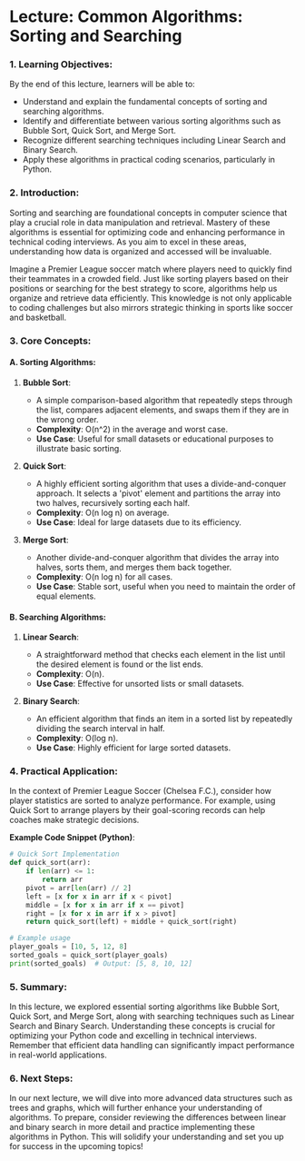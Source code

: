 # Lecture: Common Algorithms: Sorting and Searching

### 1. Learning Objectives:
By the end of this lecture, learners will be able to:
- Understand and explain the fundamental concepts of sorting and searching algorithms.
- Identify and differentiate between various sorting algorithms such as Bubble Sort, Quick Sort, and Merge Sort.
- Recognize different searching techniques including Linear Search and Binary Search.
- Apply these algorithms in practical coding scenarios, particularly in Python.

### 2. Introduction:
Sorting and searching are foundational concepts in computer science that play a crucial role in data manipulation and retrieval. Mastery of these algorithms is essential for optimizing code and enhancing performance in technical coding interviews. As you aim to excel in these areas, understanding how data is organized and accessed will be invaluable.

Imagine a Premier League soccer match where players need to quickly find their teammates in a crowded field. Just like sorting players based on their positions or searching for the best strategy to score, algorithms help us organize and retrieve data efficiently. This knowledge is not only applicable to coding challenges but also mirrors strategic thinking in sports like soccer and basketball.

### 3. Core Concepts:
#### A. Sorting Algorithms:
1. **Bubble Sort**:
   - A simple comparison-based algorithm that repeatedly steps through the list, compares adjacent elements, and swaps them if they are in the wrong order.
   - **Complexity**: O(n^2) in the average and worst case.
   - **Use Case**: Useful for small datasets or educational purposes to illustrate basic sorting.

2. **Quick Sort**:
   - A highly efficient sorting algorithm that uses a divide-and-conquer approach. It selects a 'pivot' element and partitions the array into two halves, recursively sorting each half.
   - **Complexity**: O(n log n) on average.
   - **Use Case**: Ideal for large datasets due to its efficiency.

3. **Merge Sort**:
   - Another divide-and-conquer algorithm that divides the array into halves, sorts them, and merges them back together.
   - **Complexity**: O(n log n) for all cases.
   - **Use Case**: Stable sort, useful when you need to maintain the order of equal elements.

#### B. Searching Algorithms:
1. **Linear Search**:
   - A straightforward method that checks each element in the list until the desired element is found or the list ends.
   - **Complexity**: O(n).
   - **Use Case**: Effective for unsorted lists or small datasets.

2. **Binary Search**:
   - An efficient algorithm that finds an item in a sorted list by repeatedly dividing the search interval in half.
   - **Complexity**: O(log n).
   - **Use Case**: Highly efficient for large sorted datasets.

### 4. Practical Application:
In the context of Premier League Soccer (Chelsea F.C.), consider how player statistics are sorted to analyze performance. For example, using Quick Sort to arrange players by their goal-scoring records can help coaches make strategic decisions.

**Example Code Snippet (Python)**:
```python
# Quick Sort Implementation
def quick_sort(arr):
    if len(arr) <= 1:
        return arr
    pivot = arr[len(arr) // 2]
    left = [x for x in arr if x < pivot]
    middle = [x for x in arr if x == pivot]
    right = [x for x in arr if x > pivot]
    return quick_sort(left) + middle + quick_sort(right)

# Example usage
player_goals = [10, 5, 12, 8]
sorted_goals = quick_sort(player_goals)
print(sorted_goals)  # Output: [5, 8, 10, 12]
```

### 5. Summary:
In this lecture, we explored essential sorting algorithms like Bubble Sort, Quick Sort, and Merge Sort, along with searching techniques such as Linear Search and Binary Search. Understanding these concepts is crucial for optimizing your Python code and excelling in technical interviews. Remember that efficient data handling can significantly impact performance in real-world applications.

### 6. Next Steps:
In our next lecture, we will dive into more advanced data structures such as trees and graphs, which will further enhance your understanding of algorithms. To prepare, consider reviewing the differences between linear and binary search in more detail and practice implementing these algorithms in Python. This will solidify your understanding and set you up for success in the upcoming topics!